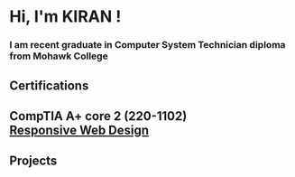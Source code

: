 <h1> Hi, I'm KIRAN ! </h1>
<h3> I am recent graduate in Computer System Technician </b> diploma from Mohawk College </h3>
<h2> Certifications <h2>
  CompTIA A+ core 2 (220-1102) <br>
  <a href = "https://www.freecodecamp.org/certification/Kirandeep/responsive-web-design"> Responsive Web Design </a>  
<h2> Projects </h2>



